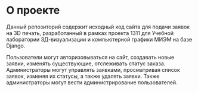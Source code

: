 # О проекте

Данный репозиторий содержит исходный код сайта для подачи заявок на 3D печать, разработанный в рамках проекта 1311 для Учебной лаборатории 3Д-визуализации и компьютерной графики МИЭМ на базе Django.

Пользователи могут авторизовываться на сайт, создавать новые заявки, изменять существующие, отслеживать статус заказа. 
Администраторы могут управлять заявками, просматривая список заявок, изменяя их статусы, а также удалять заявки. Также администраторы могут вести администрирование пользователей.
